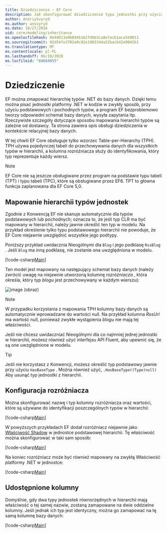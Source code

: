 ```yaml
---
title: Dziedziczenie — EF Core
description: Jak skonfigurować dziedziczenie typu jednostki przy użyciu Entity Framework Core
author: AndriySvyryd
ms.author: ansvyryd
ms.date: 10/27/2016
uid: core/modeling/inheritance
ms.openlocfilehash: 0e94013a0b894b162f4bb3ca8e7acb1aca349011
ms.sourcegitcommit: 92d54fe3702e0c92e198334da22bacb42e9842b1
ms.translationtype: MT
ms.contentlocale: pl-PL
ms.lasthandoff: 06/10/2020
ms.locfileid: "84664055"
---
```

# <a name="inheritance"></a>Dziedziczenie

EF można zmapować hierarchię typów .NET do bazy danych. Dzięki temu można pisać jednostki platformy .NET w kodzie w zwykły sposób, przy użyciu podstawowych i pochodnych typów, a program EF bezproblemowo tworzy odpowiedni schemat bazy danych, wysyła zapytania itp. Rzeczywiste szczegóły dotyczące sposobu mapowania hierarchii typów są zależne od dostawcy. Ta strona zawiera opis obsługi dziedziczenia w kontekście relacyjnej bazy danych.

W tej chwili EF Core obsługuje tylko wzorzec Table-per-Hierarchy (TPH). TPH używa pojedynczej tabeli do przechowywania danych dla wszystkich typów w hierarchii, a kolumna rozróżniacza służy do identyfikowania, który typ reprezentuje każdy wiersz.

> [!NOTE]
> EF Core nie są jeszcze obsługiwane przez program na podstawie typu tabeli (TPT) i typu tabeli (TPC), które są obsługiwane przez EF6. TPT to główna funkcja zaplanowana dla EF Core 5,0.

## <a name="entity-type-hierarchy-mapping"></a>Mapowanie hierarchii typów jednostek

Zgodnie z Konwencją EF nie skanuje automatycznie dla typów podstawowych lub pochodnych; oznacza to, że jeśli typ CLR ma być mapowany w hierarchii, należy jawnie określić ten typ w modelu. Na przykład określenie tylko typu podstawowego hierarchii nie powoduje, że EF Core niejawnie uwzględnić wszystkie jego podtypy.

Poniższy przykład uwidacznia Nieogólnymi dla `Blog` i jego podklasę `RssBlog` . Jeśli `Blog` ma inną podklasę, nie zostanie ona uwzględniona w modelu.

[!code-csharp[Main](../../../samples/core/Modeling/Conventions/InheritanceDbSets.cs?name=InheritanceDbSets&highlight=3-4)]

Ten model jest mapowany na następujący schemat bazy danych (należy zwrócić uwagę na niejawnie utworzoną kolumnę *rozróżniacza* , która określa, który typ *blogu* jest przechowywany w każdym wierszu):

![image (obraz)](_static/inheritance-tph-data.png)

>[!NOTE]
> W przypadku korzystania z mapowania TPH kolumny bazy danych są automatycznie wprowadzane do wartości null. Na przykład kolumna *RssUrl* ma wartość null, ponieważ zwykłe wystąpienia *blogu* nie mają tej właściwości.

Jeśli nie chcesz uwidaczniać Nieogólnymi dla co najmniej jednej jednostki w hierarchii, możesz również użyć interfejsu API Fluent, aby upewnić się, że są one uwzględnione w modelu.

> [!TIP]
> Jeśli nie korzystasz z Konwencji, możesz określić typ podstawowy jawnie przy użyciu `HasBaseType` . Można również użyć, `.HasBaseType((Type)null)` Aby usunąć typ jednostki z hierarchii.

## <a name="discriminator-configuration"></a>Konfiguracja rozróżniacza

Można skonfigurować nazwę i typ kolumny rozróżniacza oraz wartości, które są używane do identyfikacji poszczególnych typów w hierarchii:

[!code-csharp[Main](../../../samples/core/Modeling/FluentAPI/DiscriminatorConfiguration.cs?name=DiscriminatorConfiguration&highlight=4-6)]

W powyższych przykładach EF dodał rozróżniacz niejawnie jako [Właściwość Shadow](xref:core/modeling/shadow-properties) w jednostce podstawowej hierarchii. Tę właściwość można skonfigurować w taki sam sposób:

[!code-csharp[Main](../../../samples/core/Modeling/FluentAPI/DiscriminatorPropertyConfiguration.cs?name=DiscriminatorPropertyConfiguration&highlight=4-5)]

Na koniec rozróżniacz może być również mapowany na zwykłą Właściwość platformy .NET w jednostce:

[!code-csharp[Main](../../../samples/core/Modeling/FluentAPI/NonShadowDiscriminator.cs?name=NonShadowDiscriminator&highlight=4)]

## <a name="shared-columns"></a>Udostępnione kolumny

Domyślnie, gdy dwa typy jednostek równorzędnych w hierarchii mają właściwość o tej samej nazwie, zostaną zamapowane na dwie oddzielne kolumny. Jeśli jednak ich typ jest identyczny, można go zamapować na tę samą kolumnę bazy danych:

[!code-csharp[Main](../../../samples/core/Modeling/FluentAPI/SharedTPHColumns.cs?name=SharedTPHColumns&highlight=9,13)]
